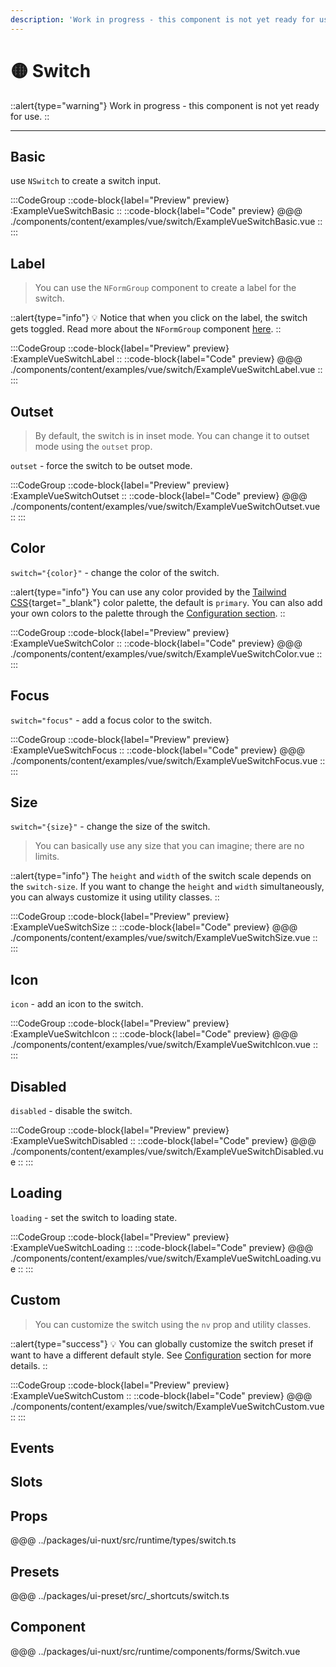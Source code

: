 ```yaml
---
description: 'Work in progress - this component is not yet ready for use.'
---
```


# 🟡 Switch

::alert{type="warning"}
Work in progress - this component is not yet ready for use.
::

---

## Basic

use `NSwitch` to create a switch input.

:::CodeGroup
  ::code-block{label="Preview" preview}
    :ExampleVueSwitchBasic
  ::
  ::code-block{label="Code" preview}
@@@ ./components/content/examples/vue/switch/ExampleVueSwitchBasic.vue
  ::
:::

## Label

> You can use the `NFormGroup` component to create a label for the switch.

::alert{type="info"}
💡 Notice that when you click on the label, the switch gets toggled. Read more about the `NFormGroup` component [here](/components/forms/form-group).
::

:::CodeGroup
  ::code-block{label="Preview" preview}
    :ExampleVueSwitchLabel
  ::
  ::code-block{label="Code" preview}
@@@ ./components/content/examples/vue/switch/ExampleVueSwitchLabel.vue
  ::
:::

## Outset

> By default, the switch is in inset mode. You can change it to outset mode using the `outset` prop. 

`outset` - force the switch to be outset mode.

:::CodeGroup
  ::code-block{label="Preview" preview}
    :ExampleVueSwitchOutset
  ::
  ::code-block{label="Code" preview}
@@@ ./components/content/examples/vue/switch/ExampleVueSwitchOutset.vue
  ::
:::

## Color

`switch="{color}"` - change the color of the switch.

::alert{type="info"}
You can use any color provided by the [Tailwind CSS](https://tailwindcss.com/docs/customizing-colors){target="_blank"} color palette, the default is `primary`. You can also add your own colors to the palette through the [Configuration section](/guide/getting-started/configuration).
::

:::CodeGroup
  ::code-block{label="Preview" preview}
    :ExampleVueSwitchColor
  ::
  ::code-block{label="Code" preview}
@@@ ./components/content/examples/vue/switch/ExampleVueSwitchColor.vue
  ::
:::

## Focus

`switch="focus"` - add a focus color to the switch.

:::CodeGroup
  ::code-block{label="Preview" preview}
    :ExampleVueSwitchFocus
  ::
  ::code-block{label="Code" preview}
@@@ ./components/content/examples/vue/switch/ExampleVueSwitchFocus.vue
  ::
:::

## Size

`switch="{size}"` - change the size of the switch.

> You can basically use any size that you can imagine; there are no limits.

::alert{type="info"}
The `height` and `width` of the switch scale depends on the `switch-size`. If you want to change the `height` and `width` simultaneously, you can always customize it using utility classes.
::

:::CodeGroup
  ::code-block{label="Preview" preview}
    :ExampleVueSwitchSize
  ::
  ::code-block{label="Code" preview}
@@@ ./components/content/examples/vue/switch/ExampleVueSwitchSize.vue
  ::
:::

## Icon

`icon` - add an icon to the switch.

:::CodeGroup
  ::code-block{label="Preview" preview}
    :ExampleVueSwitchIcon
  ::
  ::code-block{label="Code" preview}
@@@ ./components/content/examples/vue/switch/ExampleVueSwitchIcon.vue
  ::
:::

## Disabled

`disabled` - disable the switch.

:::CodeGroup
  ::code-block{label="Preview" preview}
    :ExampleVueSwitchDisabled
  ::
  ::code-block{label="Code" preview}
@@@ ./components/content/examples/vue/switch/ExampleVueSwitchDisabled.vue
  ::
:::

## Loading

`loading` - set the switch to loading state.

:::CodeGroup
  ::code-block{label="Preview" preview}
    :ExampleVueSwitchLoading
  ::
  ::code-block{label="Code" preview}
@@@ ./components/content/examples/vue/switch/ExampleVueSwitchLoading.vue
  ::
:::

## Custom

> You can customize the switch using the `nv` prop and utility classes.

::alert{type="success"}
💡 You can globally customize the switch preset if want to have a different default style. See [Configuration](/guide/getting-started/configuration) section for more details.
::

:::CodeGroup
  ::code-block{label="Preview" preview}
    :ExampleVueSwitchCustom
  ::
  ::code-block{label="Code" preview}
@@@ ./components/content/examples/vue/switch/ExampleVueSwitchCustom.vue
  ::
:::

## Events

## Slots

## Props
@@@ ../packages/ui-nuxt/src/runtime/types/switch.ts

## Presets
@@@ ../packages/ui-preset/src/_shortcuts/switch.ts

## Component
@@@ ../packages/ui-nuxt/src/runtime/components/forms/Switch.vue
